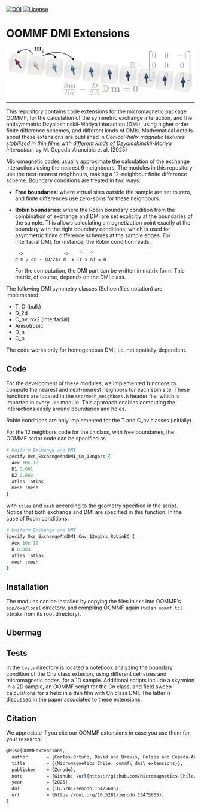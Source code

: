 [![DOI](https://zenodo.org/badge/DOI/10.5281/zenodo.15475605.svg)](https://doi.org/10.5281/zenodo.15475605)
[![License](https://img.shields.io/badge/License-BSD_2--Clause-orange.svg)](https://opensource.org/licenses/BSD-2-Clause)

# OOMMF DMI Extensions

![](img/m_exchanges_diagram.png)

---

This repository contains code extensions for the micromagnetic package OOMMF, for the calculation of the symmetric exchange interaction, and the antisymmetric Dzyaloshinskii-Moriya interaction (DMI), using higher order finite difference schemes, and different kinds of DMIs. Mathematical details about these extensions are published in *Conical-helix magnetic textures stabilized in thin films with different kinds of
Dzyaloshinskii-Moriya interaction*, by M. Cepeda-Arancibia et al. (2025)

Micromagnetic codes usually approximate the calculation of the exchange interactions using the nearest 6-neighbours. The modules in this repository use the next-nearest neighbours, making a 12-neighbour finite difference scheme. Boundary conditions are treated in two ways:

- **Free boundaries**: where virtual sites outside the sample are set to zero, and finite differences use zero-spins for these neighbours.

- **Robin boundaries**: where the Robin boundary condition from the combination of exchange and DMI are set explicitly at the boundaries of the sample. This allows calculating a magnetization point exactly at the boundary with the right boundary conditions, which is used for asymmetric finite difference schemes at the sample edges. For interfacial DMI, for instance, the Robin condition reads,

  ```
   ->               ->    ^   ^
  d m / dn - (D/2A) m  x (z x n) = 0
  ```

  For the computation, the DMI part can be written in matrix form. This matrix, of course, depends on the DMI class.


The following DMI symmetry classes (Schoenflies notation) are implemented: 

- T, O  (bulk)
- D_2d
- C_nv, n>2  (interfacial)
- Anisotropic
- D_n
- C_n

The code works only for homogeneous DMI, i.e. not spatially-dependent.

## Code

For the development of these modules, we implemented functions to compute the nearest and next-nearest neighbors for each spin site. These functions are located in the `src/mesh_neighbors.h` header file, which is imported in every `.cc` module. This approach enables computing the interactions easily around boundaries and holes.

Robin conditions are only implemented for the T and C_nv classes (initially).

For the 12 neighbors code for the `Cn` class, with free boundaries, the OOMMF script code can be specified as

```tcl
# Uniform Exchange and DMI
Specify Oxs_ExchangeAndDMI_Cn_12ngbrs {
  Aex 10e-12
  D1 0.001
  D2 0.002
  atlas :atlas
  mesh :mesh
}
```

with `atlas` and `mesh` according to the geometry specified in the script. Notice that both exchange and DMI are specified in this function. In the case of Robin conditions:

```tcl
# Uniform Exchange and DMI
Specify Oxs_ExchangeAndDMI_Cnv_12ngbrs_RobinBC {
  Aex 10e-12
  D 0.003
  atlas :atlas
  mesh :mesh
}
```


## Installation

The modules can be installed by copying the files in `src` into OOMMF's `app/oxs/local` directory, and compiling OOMMF again (`tclsh oommf.tcl pimake` from its root directory).

## Ubermag


## Tests

In the `tests` directory is located a notebook analyzing the boundary condition of the Cnv class extesion, using different cell sizes and micromagnetic codes, for a 1D sample. Additional scripts include a skyrmion in a 2D sample, an OOMMF script for the Cn class, and field sweep calculations for a helix in a thin film with Cn class DMI. The latter is discussed in the paper associated to these extensions. 

## Citation

We appreciate if you cite our OOMMF extensions in case you use them for your research:
```tex
@Misc{OOMMFextensions,
  author       = {Cortés-Ortuño, David and Brevis, Felipe and Cepeda-Arancibia, Mat\'ias and Holt, S. J. R. and Fangohr, Hans and Landeros, Pedro},
  title        = {{Micromagnetics Chile: oommf\_dmi\_extensions}},
  publisher    = {Zenodo},
  note         = {Github: \url{https://github.com/Micromagnetics-Chile/oommf_dmi_extensions}},
  year         = {2025},
  doi          = {10.5281/zenodo.15475605},
  url          = {https://doi.org/10.5281/zenodo.15475605},
}
```
